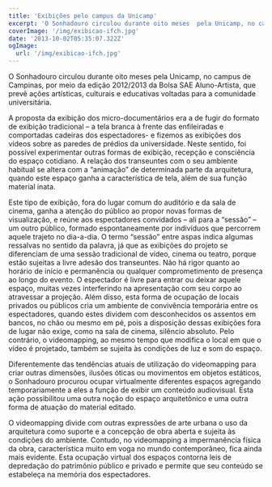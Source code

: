 ```yaml
---
title: 'Exibições pelo campus da Unicamp'
excerpt: 'O Sonhadouro circulou durante oito meses  pela Unicamp, no campus de Campinas, por meio da edição 2012/2013 da Bolsa SAE Aluno-Artista, que prevê ações artísticas, culturais e educativas voltadas para a comunidade universitária.'
coverImage: '/img/exibicao-ifch.jpg'
date: '2013-10-02T05:35:07.322Z'
ogImage:
  url: '/img/exibicao-ifch.jpg'
---
```


O Sonhadouro circulou durante oito meses  pela Unicamp, no campus de Campinas, por meio da edição 2012/2013 da Bolsa SAE Aluno-Artista, que prevê ações artísticas, culturais e educativas voltadas para a comunidade universitária.

A proposta da exibição dos micro-documentários era a de fugir do formato de exibição tradicional – a tela branca à frente das enfileiradas e comportadas cadeiras dos espectadores- e fizemos as exibições dos vídeos sobre as paredes de prédios da universidade. Neste sentido, foi possível experimentar outras formas de exibição, recepção e consciência do espaço cotidiano. A relação dos transeuntes com o seu ambiente habitual se altera com a “animação” de determinada parte da arquitetura, quando este espaço ganha a característica de tela, além de sua função material inata.

Este tipo de exibição, fora do lugar comum do auditório e da sala de cinema, ganha a atenção do público ao propor novas formas de visualização, e reúne aos espectadores convidados – ali para a “sessão” – um outro público, formado espontaneamente por indivíduos que percorrem aquele trajeto no dia-a-dia. O termo “sessão” entre aspas indica algumas ressalvas no sentido da palavra, já que as exibições do projeto se diferenciam de uma sessão tradicional de vídeo, cinema ou teatro, porque estão sujeitas a livre adesão dos transeuntes. Não há rigor quanto ao horário de início e permanência ou qualquer comprometimento de presença ao longo do evento. O espectador é livre para entrar ou deixar aquele espaço, muitas vezes interferindo na apresentação com seu corpo ao atravessar a projeção. Além disso, esta forma de ocupação de locais privados ou públicos cria um ambiente de convivência temporária entre os espectadores, quando estes dividem com desconhecidos os assentos em bancos, no chão ou mesmo em pé, pois a disposição dessas exibições fora de lugar não exige, como na sala de cinema, silêncio absoluto. Pelo contrário, o videomapping, ao mesmo tempo que modifica o local em que o vídeo é projetado, também se sujeita às condições de luz e som do espaço.

Diferentemente das tendências atuais de utilização do videomapping para criar outras dimensões, ilusões óticas ou movimentos em objetos estáticos, o Sonhadouro procurou ocupar virtualmente diferentes espaços agregando temporariamente a eles a função de exibir um conteúdo audiovisual. Esta ação possibilitou uma outra noção do espaço arquitetônico e uma outra forma de atuação do material editado.

O videomapping divide com outras expressões de arte urbana o uso da arquitetura como suporte e a concepção de obra aberta e sujeita às condições do ambiente. Contudo, no videomapping a impermanência física da obra, característica muito em voga no mundo contemporâneo, fica ainda mais evidente. Esta ocupação virtual dos espaços contorna leis de depredação do patrimônio público e privado e permite que seu conteúdo se estabeleça na memória dos espectadores.
